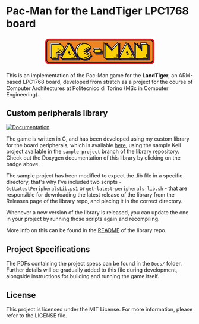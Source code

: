 # Pac-Man for the LandTiger LPC1768 board

<html>
    <p align="center">
        <img src="Assets/Images/pacman.png" alt="Pac-Man Logo" width="300"/>
    </p>
</html>

This is an implementation of the Pac-Man game for the **LandTiger**, an ARM-based LPC1768 board, developed from stratch as a project for the course of Computer Architectures at Politecnico di Torino (MSc in Computer Engineering).

## Custom peripherals library

[![Documentation](https://img.shields.io/badge/docs-GitHub%20Pages-blue)](https://fabcolonna.github.io/polito-cas-landtiger-lib/)

The game is written in C, and has been developed using my custom library for the board peripherals, which is available [here](github.com/fabcolonna/polito-cas-landtiger-lib), using the sample Keil project available in the `sample-project` branch of the library repository. Check out the Doxygen documentation of this library by clicking on the badge above.

The sample project has been modified to expect the .lib file in a specific directory, that's why I've included two scripts - `GetLatestPeripheralsLib.ps1` or `get-latest-peripherals-lib.sh` - that are responsible for downloading the latest release of the library from the Releases page of the library repo, and placing it in the correct directory.

Whenever a new version of the library is released, you can update the one in your project by running those scripts again and recompiling.

More info on this can be found in the [README](https://github.com/fabcolonna/polito-cas-landtiger-lib/blob/main/README.md) of the library repo.

## Project Specifications

The PDFs containing the project specs can be found in the `Docs/` folder. Further details will be gradually added to this file during development, alongside instructions for building and running the game itself.

## License

This project is licensed under the MIT License. For more information, please refer to the LICENSE file.
